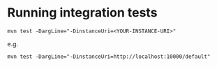 # Running integration tests

```
mvn test -DargLine="-DinstanceUri=<YOUR-INSTANCE-URI>"
```

e.g.

```
mvn test -DargLine="-DinstanceUri=http://localhost:10000/default"
```
